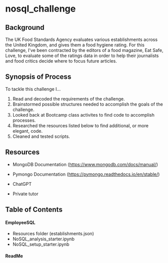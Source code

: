 # nosql_challenge  

## Background

The UK Food Standards Agency evaluates various establishments across the United Kingdom, and gives them a food hygiene rating. For this challenge, I've been contracted by the editors of a food magazine, Eat Safe, Love, to evaluate some of the ratings data in order to help their journalists and food critics decide where to focus future articles.  

## Synopsis of Process

To tackle this challenge I...

1. Read and decoded the requirements of the challenge.
2. Brainstormed possible structures needed to accomplish the goals of the challenge.
3. Looked back at Bootcamp class activites to find code to accomplish processes.
4. Researched the resources listed below to find additional, or more elegant, code.
5. Cleaned and tested scripts.   


## Resources

   
+ MongoDB Documentation (https://www.mongodb.com/docs/manual/)
  
+ Pymongo Documentation (https://pymongo.readthedocs.io/en/stable/)

+ ChatGPT

+ Private tutor



## Table of Contents

#### EmployeeSQL                   
+ Resources folder (establishments.json)
+ NoSQL_analysis_starter.ipynb
+ NoSQL_setup_starter.ipynb

#### ReadMe

